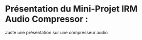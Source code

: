# Présentation du Mini-Projet IRM Audio Compressor :
Juste une présentation sur une compresseur audio 

